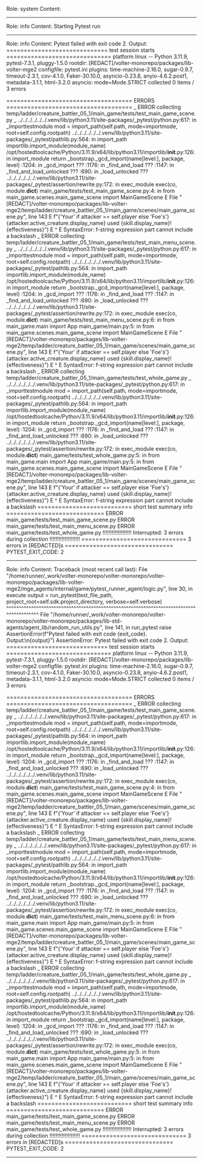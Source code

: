 Role: system
Content: 
__________________
Role: info
Content: Starting Pytest run
__________________
Role: info
Content: Pytest failed with exit code 2. Output:
============================= test session starts ==============================
platform linux -- Python 3.11.9, pytest-7.3.1, pluggy-1.5.0
rootdir: [REDACT]/volter-monorepo/packages/lib-volter-mge2
configfile: pytest.ini
plugins: time-machine-2.16.0, sugar-0.9.7, timeout-2.3.1, cov-4.1.0, Faker-30.10.0, asyncio-0.23.8, anyio-4.6.2.post1, metadata-3.1.1, html-3.2.0
asyncio: mode=Mode.STRICT
collected 0 items / 3 errors

==================================== ERRORS ====================================
_ ERROR collecting temp/ladder/creature_battler_05_1/main_game/tests/test_main_game_scene.py _
../../../../../../.venv/lib/python3.11/site-packages/_pytest/python.py:617: in _importtestmodule
    mod = import_path(self.path, mode=importmode, root=self.config.rootpath)
../../../../../../.venv/lib/python3.11/site-packages/_pytest/pathlib.py:564: in import_path
    importlib.import_module(module_name)
/opt/hostedtoolcache/Python/3.11.9/x64/lib/python3.11/importlib/__init__.py:126: in import_module
    return _bootstrap._gcd_import(name[level:], package, level)
<frozen importlib._bootstrap>:1204: in _gcd_import
    ???
<frozen importlib._bootstrap>:1176: in _find_and_load
    ???
<frozen importlib._bootstrap>:1147: in _find_and_load_unlocked
    ???
<frozen importlib._bootstrap>:690: in _load_unlocked
    ???
../../../../../../.venv/lib/python3.11/site-packages/_pytest/assertion/rewrite.py:172: in exec_module
    exec(co, module.__dict__)
main_game/tests/test_main_game_scene.py:4: in <module>
    from main_game.scenes.main_game_scene import MainGameScene
E     File "[REDACT]/volter-monorepo/packages/lib-volter-mge2/temp/ladder/creature_battler_05_1/main_game/scenes/main_game_scene.py", line 143
E       f"{'Your' if attacker == self.player else 'Foe\'s'} {attacker.active_creature.display_name} used {skill.display_name}! {effectiveness}")
E                                                                                                                                              ^
E   SyntaxError: f-string expression part cannot include a backslash
_ ERROR collecting temp/ladder/creature_battler_05_1/main_game/tests/test_main_menu_scene.py _
../../../../../../.venv/lib/python3.11/site-packages/_pytest/python.py:617: in _importtestmodule
    mod = import_path(self.path, mode=importmode, root=self.config.rootpath)
../../../../../../.venv/lib/python3.11/site-packages/_pytest/pathlib.py:564: in import_path
    importlib.import_module(module_name)
/opt/hostedtoolcache/Python/3.11.9/x64/lib/python3.11/importlib/__init__.py:126: in import_module
    return _bootstrap._gcd_import(name[level:], package, level)
<frozen importlib._bootstrap>:1204: in _gcd_import
    ???
<frozen importlib._bootstrap>:1176: in _find_and_load
    ???
<frozen importlib._bootstrap>:1147: in _find_and_load_unlocked
    ???
<frozen importlib._bootstrap>:690: in _load_unlocked
    ???
../../../../../../.venv/lib/python3.11/site-packages/_pytest/assertion/rewrite.py:172: in exec_module
    exec(co, module.__dict__)
main_game/tests/test_main_menu_scene.py:6: in <module>
    from main_game.main import App
main_game/main.py:5: in <module>
    from main_game.scenes.main_game_scene import MainGameScene
E     File "[REDACT]/volter-monorepo/packages/lib-volter-mge2/temp/ladder/creature_battler_05_1/main_game/scenes/main_game_scene.py", line 143
E       f"{'Your' if attacker == self.player else 'Foe\'s'} {attacker.active_creature.display_name} used {skill.display_name}! {effectiveness}")
E                                                                                                                                              ^
E   SyntaxError: f-string expression part cannot include a backslash
_ ERROR collecting temp/ladder/creature_battler_05_1/main_game/tests/test_whole_game.py _
../../../../../../.venv/lib/python3.11/site-packages/_pytest/python.py:617: in _importtestmodule
    mod = import_path(self.path, mode=importmode, root=self.config.rootpath)
../../../../../../.venv/lib/python3.11/site-packages/_pytest/pathlib.py:564: in import_path
    importlib.import_module(module_name)
/opt/hostedtoolcache/Python/3.11.9/x64/lib/python3.11/importlib/__init__.py:126: in import_module
    return _bootstrap._gcd_import(name[level:], package, level)
<frozen importlib._bootstrap>:1204: in _gcd_import
    ???
<frozen importlib._bootstrap>:1176: in _find_and_load
    ???
<frozen importlib._bootstrap>:1147: in _find_and_load_unlocked
    ???
<frozen importlib._bootstrap>:690: in _load_unlocked
    ???
../../../../../../.venv/lib/python3.11/site-packages/_pytest/assertion/rewrite.py:172: in exec_module
    exec(co, module.__dict__)
main_game/tests/test_whole_game.py:5: in <module>
    from main_game.main import App
main_game/main.py:5: in <module>
    from main_game.scenes.main_game_scene import MainGameScene
E     File "[REDACT]/volter-monorepo/packages/lib-volter-mge2/temp/ladder/creature_battler_05_1/main_game/scenes/main_game_scene.py", line 143
E       f"{'Your' if attacker == self.player else 'Foe\'s'} {attacker.active_creature.display_name} used {skill.display_name}! {effectiveness}")
E                                                                                                                                              ^
E   SyntaxError: f-string expression part cannot include a backslash
=========================== short test summary info ============================
ERROR main_game/tests/test_main_game_scene.py
ERROR main_game/tests/test_main_menu_scene.py
ERROR main_game/tests/test_whole_game.py
!!!!!!!!!!!!!!!!!!! Interrupted: 3 errors during collection !!!!!!!!!!!!!!!!!!!!
============================== 3 errors in [REDACTED]s ===============================
PYTEST_EXIT_CODE: 2

__________________
Role: info
Content: Traceback (most recent call last):
  File "/home/runner/_work/volter-monorepo/volter-monorepo/volter-monorepo/packages/lib-volter-mge2/mge_agents/internal/game/pytest_runner_agent/logic.py", line 30, in execute
    output = run_pytest(test_file_path, project_root=self.sdk.project_directory, verbose=self.verbose)
             ^^^^^^^^^^^^^^^^^^^^^^^^^^^^^^^^^^^^^^^^^^^^^^^^^^^^^^^^^^^^^^^^^^^^^^^^^^^^^^^^^^^^^^^^^
  File "/home/runner/_work/volter-monorepo/volter-monorepo/volter-monorepo/packages/lib-std-agents/agent_lib/random_run_utils.py", line 141, in run_pytest
    raise AssertionError(f"Pytest failed with exit code {exit_code}. Output:\n{output}")
AssertionError: Pytest failed with exit code 2. Output:
============================= test session starts ==============================
platform linux -- Python 3.11.9, pytest-7.3.1, pluggy-1.5.0
rootdir: [REDACT]/volter-monorepo/packages/lib-volter-mge2
configfile: pytest.ini
plugins: time-machine-2.16.0, sugar-0.9.7, timeout-2.3.1, cov-4.1.0, Faker-30.10.0, asyncio-0.23.8, anyio-4.6.2.post1, metadata-3.1.1, html-3.2.0
asyncio: mode=Mode.STRICT
collected 0 items / 3 errors

==================================== ERRORS ====================================
_ ERROR collecting temp/ladder/creature_battler_05_1/main_game/tests/test_main_game_scene.py _
../../../../../../.venv/lib/python3.11/site-packages/_pytest/python.py:617: in _importtestmodule
    mod = import_path(self.path, mode=importmode, root=self.config.rootpath)
../../../../../../.venv/lib/python3.11/site-packages/_pytest/pathlib.py:564: in import_path
    importlib.import_module(module_name)
/opt/hostedtoolcache/Python/3.11.9/x64/lib/python3.11/importlib/__init__.py:126: in import_module
    return _bootstrap._gcd_import(name[level:], package, level)
<frozen importlib._bootstrap>:1204: in _gcd_import
    ???
<frozen importlib._bootstrap>:1176: in _find_and_load
    ???
<frozen importlib._bootstrap>:1147: in _find_and_load_unlocked
    ???
<frozen importlib._bootstrap>:690: in _load_unlocked
    ???
../../../../../../.venv/lib/python3.11/site-packages/_pytest/assertion/rewrite.py:172: in exec_module
    exec(co, module.__dict__)
main_game/tests/test_main_game_scene.py:4: in <module>
    from main_game.scenes.main_game_scene import MainGameScene
E     File "[REDACT]/volter-monorepo/packages/lib-volter-mge2/temp/ladder/creature_battler_05_1/main_game/scenes/main_game_scene.py", line 143
E       f"{'Your' if attacker == self.player else 'Foe\'s'} {attacker.active_creature.display_name} used {skill.display_name}! {effectiveness}")
E                                                                                                                                              ^
E   SyntaxError: f-string expression part cannot include a backslash
_ ERROR collecting temp/ladder/creature_battler_05_1/main_game/tests/test_main_menu_scene.py _
../../../../../../.venv/lib/python3.11/site-packages/_pytest/python.py:617: in _importtestmodule
    mod = import_path(self.path, mode=importmode, root=self.config.rootpath)
../../../../../../.venv/lib/python3.11/site-packages/_pytest/pathlib.py:564: in import_path
    importlib.import_module(module_name)
/opt/hostedtoolcache/Python/3.11.9/x64/lib/python3.11/importlib/__init__.py:126: in import_module
    return _bootstrap._gcd_import(name[level:], package, level)
<frozen importlib._bootstrap>:1204: in _gcd_import
    ???
<frozen importlib._bootstrap>:1176: in _find_and_load
    ???
<frozen importlib._bootstrap>:1147: in _find_and_load_unlocked
    ???
<frozen importlib._bootstrap>:690: in _load_unlocked
    ???
../../../../../../.venv/lib/python3.11/site-packages/_pytest/assertion/rewrite.py:172: in exec_module
    exec(co, module.__dict__)
main_game/tests/test_main_menu_scene.py:6: in <module>
    from main_game.main import App
main_game/main.py:5: in <module>
    from main_game.scenes.main_game_scene import MainGameScene
E     File "[REDACT]/volter-monorepo/packages/lib-volter-mge2/temp/ladder/creature_battler_05_1/main_game/scenes/main_game_scene.py", line 143
E       f"{'Your' if attacker == self.player else 'Foe\'s'} {attacker.active_creature.display_name} used {skill.display_name}! {effectiveness}")
E                                                                                                                                              ^
E   SyntaxError: f-string expression part cannot include a backslash
_ ERROR collecting temp/ladder/creature_battler_05_1/main_game/tests/test_whole_game.py _
../../../../../../.venv/lib/python3.11/site-packages/_pytest/python.py:617: in _importtestmodule
    mod = import_path(self.path, mode=importmode, root=self.config.rootpath)
../../../../../../.venv/lib/python3.11/site-packages/_pytest/pathlib.py:564: in import_path
    importlib.import_module(module_name)
/opt/hostedtoolcache/Python/3.11.9/x64/lib/python3.11/importlib/__init__.py:126: in import_module
    return _bootstrap._gcd_import(name[level:], package, level)
<frozen importlib._bootstrap>:1204: in _gcd_import
    ???
<frozen importlib._bootstrap>:1176: in _find_and_load
    ???
<frozen importlib._bootstrap>:1147: in _find_and_load_unlocked
    ???
<frozen importlib._bootstrap>:690: in _load_unlocked
    ???
../../../../../../.venv/lib/python3.11/site-packages/_pytest/assertion/rewrite.py:172: in exec_module
    exec(co, module.__dict__)
main_game/tests/test_whole_game.py:5: in <module>
    from main_game.main import App
main_game/main.py:5: in <module>
    from main_game.scenes.main_game_scene import MainGameScene
E     File "[REDACT]/volter-monorepo/packages/lib-volter-mge2/temp/ladder/creature_battler_05_1/main_game/scenes/main_game_scene.py", line 143
E       f"{'Your' if attacker == self.player else 'Foe\'s'} {attacker.active_creature.display_name} used {skill.display_name}! {effectiveness}")
E                                                                                                                                              ^
E   SyntaxError: f-string expression part cannot include a backslash
=========================== short test summary info ============================
ERROR main_game/tests/test_main_game_scene.py
ERROR main_game/tests/test_main_menu_scene.py
ERROR main_game/tests/test_whole_game.py
!!!!!!!!!!!!!!!!!!! Interrupted: 3 errors during collection !!!!!!!!!!!!!!!!!!!!
============================== 3 errors in [REDACTED]s ===============================
PYTEST_EXIT_CODE: 2


__________________
